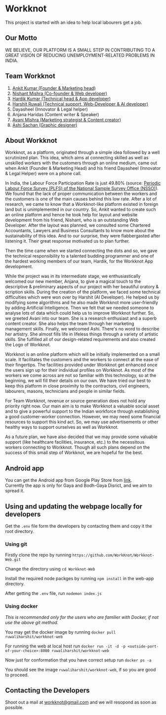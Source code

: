 # Workknot

This project is started with an idea to help local labourers get a job.

## Our Motto

WE BELIEVE, OUR PLATFORM IS A SMALL STEP IN CONTRIBUTING 
TO A GREAT VISION OF REDUCING UNEMPLOYMENT-RELATED PROBLEMS IN INDIA.

## Team Workknot

1. [Ankit Kumar (Founder & Marketing head)](https://www.linkedin.com/in/ankit-kumar-44488a191/)
2. [Nishant Mishra (Co-founder & Web developer)](https://www.linkedin.com/in/nishant-mishra-16b76b1a4/)
3. [Hardik Kumar (Technical head & App developer)](https://www.linkedin.com/in/hardikkr/)
4. [Harshit Ruwali (Technical support, Web-Developer & AI developer)](https://www.linkedin.com/in/harshitruwali/)
5. Dayasheel (Innovator & Legal helper)
6. Anjana Haridas (Content writer & Speaker)
7. [Avani Mishra (Marketing strategist & Content creator)](https://www.linkedin.com/in/avani-mishra-b85282190/)
8. [Ashi Sachan (Graphic designer)](https://www.linkedin.com/in/ashi-sachan-58801b182/)

## About Workknot

Workknot, as a platform, originated through a simple idea followed by a well scrutinized plan. This idea, which aims at connecting skilled as well as unskilled workers with the customers through an online medium, came out when Ankit (Founder & Marketing Head) and his friend Dayasheel (Innovator & Legal Helper) were on a phone call.

In India, the Labour Force Participation Rate is just 49.80% (source: [Periodic Labour Force Survey (PLFS) of the National Sample Survey Office (NSSO)](https://thewire.in/labour/periodic-labour-force-survey-data-employment)). We found that the lack of proper communication between the workers and the customers is one of the main causes behind this low rate. After a lot of research, we came to know that a Workknot-like platform existed in foreign land but is unimplemented in our country. So, Ankit wanted to create such an online platform and hence he took help for layout and website development from his friend, Nishant, who is an outstanding Web Developer. After the layout was planned, we consulted some Chartered Accountants, Lawyers and Business Consultants to know more about the sustainability of this idea. And to our surprise, they were flabbergasted after listening it. Their great response motivated us to plan further.

Then the time came when we started connecting the dots and so, we gave the technical responsibility to a talented budding programmer and one of the hardest working members of our team, Hardik, for the Workknot App development.

While the project was in its intermediate stage, we enthusiastically welcomed our new member, Anjana, to give a magical touch to the descriptive & preliminary aspects of our project with her beautiful oratory & scription skills. During the creation of the platform, we faced some technical difficulties which were won over by Harshit (AI Developer). He helped us by modifying some algorithms and he also made Workknot more user-friendly by adding Artificial Intelligence. Then we felt that we needed someone to analyse lots of data which could help us to improve Workknot further. So, we greeted Avani into our team. She is a research enthusiast and a superb content creator. She also helps the team through her marketing management skills. Finally, we welcomed Ashi. There's no word to describe her artistry. She almost fills life in lifeless things through a variety of artistic skills. She fulfilled all of our design-related requirements and also created the Logo of Workknot.

Workknot is an online platform which will be initially implemented on a small scale. It facilitates the customers and the workers to connect at the ease of their fingertips. The facilities provided under Workknot get enhanced once the users sign up for their individual profiles on Workknot. As most of the workers we come across are not so familiar with this technology, so at the beginning, we will fill their details on our own. We have tried our best to keep this platform in close proximity to the contractors, civil engineers, labourers, masons, technicians and people in similar fields.

For Team Workknot, revenue or source generation does not hold any priority right now. Our main aim is to make Workknot a valuable social asset and to give a powerful support to the Indian workforce through establishing a good customer-worker connection. However, we may need some financial resources to support this kind act. So, we may use advertisements or other healthy ways to support ourselves as well as Workknot.

As a future plan, we have also decided that we may provide some valuable support (like healthcare facilities, insurance, etc.) to the necessitous workers connecting to Workknot. Though all such plans depend on the success of this small step of Workknot, we are hopeful for the best.

## Android app
You can get the Android app from Google Play Store from [link](https://play.google.com/store/apps/details?id=com.kumarhardik.obliqueapp).<br>
Currently the app is only for Gaya and Bodh-Gaya Disrict, and we aim to spread it.

## Using and updating the webpage locally for developers

Get the `.env` file form the developers by contacting them and copy it the root directory. 

### Using git 
Firstly clone the repo by running `https://github.com/WorkKnot/Workknot-Web.git` <br>

Change the directory using `cd Workknot-Web` <br>

Install the required node packges by running `npm install` in the web-app directory.<br>

After getting the `.env` file,
  run `nodemon index.js`

### Using docker

_This is recommended only for the users who are familier with Docker, if not use the above git method._

You may get the docker image by running `docker pull ruwaliharshit/workknot-web`

For running the web at local host run 
`docker run -it -d -p <outside-port-of-your-choice>:8000 ruwaliharshit/workknot-web`

Now just for conformation that you have correct setup run `docker ps -a` <br>

You should see the image `ruwaliharshit/workknot-web`, if so you are good to proceed.


## Contacting the Developers

Shoot out a mail at workknot@gmail.com and we will resopond as soon as possible.